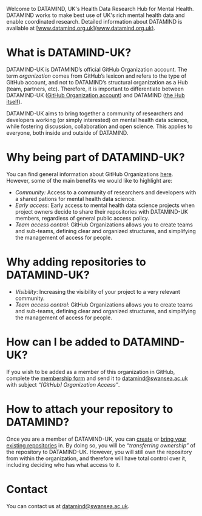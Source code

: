 Welcome to DATAMIND, UK's Health Data Research Hub for Mental Health. DATAMIND works to make best use of UK's rich mental health data and enable coordinated research. Detailed information about DATAMIND is available at [www.datamind.org.uk](www.datamind.org.uk). 

# What is DATAMIND-UK?

DATAMIND-UK is DATAMIND’s official GitHub Organization account. The term *organization* comes from GitHub’s lexicon and refers to the type of GitHub account, and not to DATAMIND’s structural organization as a Hub (team, partners, etc). Therefore, it is important to differentiate between DATAMIND-UK ([GitHub Organization account](https://github.com/DATAMIND-UK)) and DATAMIND ([the Hub itself](https://datamind.org.uk/about-us/)).

DATAMIND-UK aims to bring together a community of researchers and developers working (or simply interested) on mental health data science, while fostering discussion, collaboration and open science. This applies to everyone, both inside and outside of DATAMIND.

# Why being part of DATAMIND-UK?

You can find general information about GitHub Organizations [here](https://docs.github.com/en/organizations/collaborating-with-groups-in-organizations/about-organizations). However, some of the main benefits we would like to highlight are:
- *Community:* Access to a community of researchers and developers with a shared pations for mental health data science.
- *Early access:* Early access to mental health data science projects when project owners decide to share their repositories with DATAMIND-UK members, regardless of general public access policy.
- *Team access control:* GitHub Organizations allows you to create teams and sub-teams, defining clear and organized structures, and simplifying the management of access for people.

# Why adding repositories to DATAMIND-UK?

- *Visibility*: Increasing the visibility of your project to a very relevant community.
- *Team access control:* GitHub Organizations allows you to create teams and sub-teams, defining clear and organized structures, and simplifying the management of access for people.

# How can I be added to DATAMIND-UK?

If you wish to be added as a member of this organization in GitHub, complete the [membership form](https://github.com/DATAMIND-UK/.github/raw/refs/heads/main/docs/membership_form.docx) and send it to [datamind@swansea.ac.uk](mailto:datamind@swansea.ac.uk) with subject *“[GitHub] Organization Access”*. 

# How to attach your repository to DATAMIND?

Once you are a member of DATAMIND-UK, you can [create](https://docs.github.com/en/repositories/creating-and-managing-repositories/creating-a-new-repository) or [bring your existing repositories](https://docs.github.com/en/repositories/creating-and-managing-repositories/transferring-a-repository#transferring-a-repository-owned-by-your-personal-account) in. By doing so, you will be *“transferring ownership”* of the repository to DATAMIND-UK. However, you will still own the repository from within the organization, and therefore will have total control over it, including deciding who has what access to it.

# Contact

You can contact us at [datamind@swansea.ac.uk](mailto:datamind@swansea.ac.uk).

